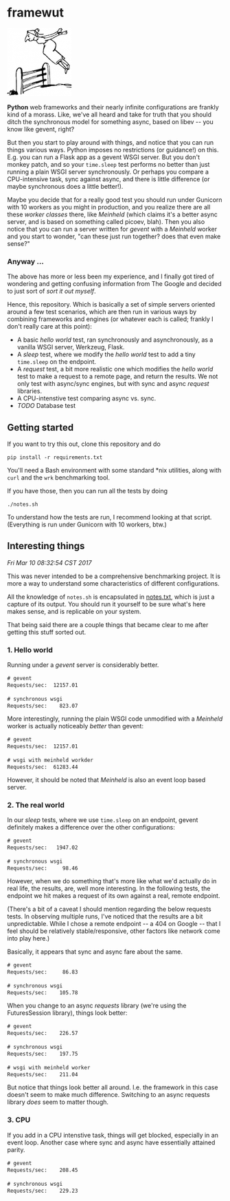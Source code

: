 # framewut
[![wut](misc/wut.png)](misc/wut.png)

**Python** web frameworks and their nearly infinite configurations are frankly kind of a morass. Like, we've all heard and take for truth that you should ditch the synchronous model for something async, based on libev -- you know like gevent, right?

But then you start to play around with things, and notice that you can run things various ways. Python imposes no restrictions (or guidance!) on this. E.g. you can run a Flask app as a gevent WSGI server. But you don't monkey patch, and so your `time.sleep` test performs no better than just running a plain WSGI server synchronously. Or perhaps you compare a CPU-intensive task, sync against async, and there is little difference (or maybe synchronous does a little better!).

Maybe you decide that for a really good test you should run under Gunicorn with 10 workers as you might in production, and you realize there are all these *worker classes* there, like *Meinheld* (which claims it's a better async server, and is based on something called picoev, blah). Then you also notice that you can run a server written for *gevent* with a *Meinheld* worker and you start to wonder, "can these just run together? does that even make sense?"

### Anyway ...
The above has more or less been my experience, and I finally got tired of wondering and getting confusing information from The Google and decided to just sort of *sort it out myself*.

Hence, this repository. Which is basically a set of simple servers oriented around a few test scenarios, which are then run in various ways by combining frameworks and engines (or whatever each is called; frankly I don't really care at this point):

* A basic *hello world* test, ran synchronously and asynchronously, as a vanilla WSGI server, Werkzeug, Flask.
* A *sleep* test, where we modify the *hello world* test to add a tiny `time.sleep` on the endpoint.
* A *request* test, a bit more realistic one which modifies the *hello world* test to make a request to a remote page, and return the results. We not only test with async/sync engines, but with sync and async *request* libraries.
* A CPU-intenstive test comparing async vs. sync.
* *TODO* Database test

## Getting started
If you want to try this out, clone this repository and do

```
pip install -r requirements.txt
```

You'll need a Bash environment with some standard *nix utilities, along with `curl` and the `wrk` benchmarking tool.

If you have those, then you can run all the tests by doing

```
./notes.sh
```

To understand how the tests are run, I recommend looking at that script. (Everything is run under Gunicorn with 10 workers, btw.)

## Interesting things

*Fri Mar 10 08:32:54 CST 2017*

This was never intended to be a comprehensive benchmarking project. It is more a way to understand some characteristics of different configurations.

All the knowledge of `notes.sh` is encapsulated in [notes.txt](notes.txt), which is just a capture of its output. You should run it yourself to be sure what's here makes sense, and is replicable on your system.

That being said there are a couple things that became clear to me after getting this stuff sorted out.

### 1. Hello world
Running under a *gevent* server is considerably better.

```
# gevent
Requests/sec:  12157.01

# synchronous wsgi
Requests/sec:    823.07
```

More interestingly, running the plain WSGI code unmodified with a *Meinheld* worker is actually noticeably *better* than gevent:

```
# gevent
Requests/sec:  12157.01

# wsgi with meinheld workder
Requests/sec:  61283.44
```

However, it should be noted that *Meinheld* is also an event loop based server.

### 2. The real world
In our *sleep* tests, where we use `time.sleep` on an endpoint, gevent definitely makes a difference over the other configurations:

```
# gevent 
Requests/sec:   1947.02

# synchronous wsgi
Requests/sec:     98.46
```

However, when we do something that's more like what we'd actually do in real life, the results, are, well more interesting. In the following tests, the endpoint we hit makes a request of its own against a real, remote endpoint.

(There's a bit of a caveat I should mention regarding the below requests tests. In observing multiple runs, I've noticed that the results are a bit unpredictable. While I chose a remote endpoint -- a 404 on Google -- that I feel should be relatively stable/responsive, other factors like network come into play here.)

Basically, it appears that sync and async fare about the same.

```
# gevent
Requests/sec:     86.83

# synchronous wsgi
Requests/sec:    105.78
```

When you change to an async *requests* library (we're using the FuturesSession library), things look better:

```
# gevent
Requests/sec:    226.57

# synchronous wsgi
Requests/sec:    197.75

# wsgi with meinheld worker
Requests/sec:    211.04
```

But notice that things look better all around. I.e. the framework in this case doesn't seem to make much difference. Switching to an async requests library *does* seem to matter though.

### 3. CPU
If you add in a CPU intenstive task, things will get blocked, especially in an event loop. Another case where sync and async have essentially attained parity.

```
# gevent
Requests/sec:    208.45

# synchronous wsgi
Requests/sec:    229.23
```

